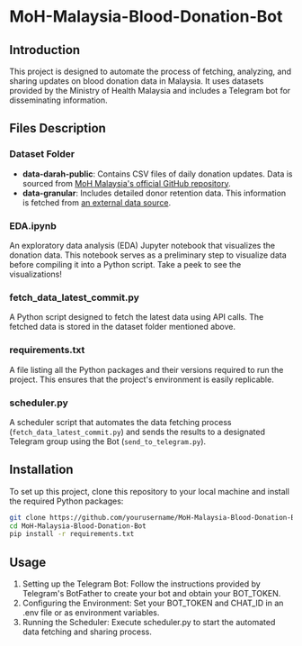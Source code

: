# MoH-Malaysia-Blood-Donation-Bot

## Introduction
This project is designed to automate the process of fetching, analyzing, and sharing updates on blood donation data in Malaysia. It uses datasets provided by the Ministry of Health Malaysia and includes a Telegram bot for disseminating information.

## Files Description

### Dataset Folder
- **data-darah-public**: Contains CSV files of daily donation updates. Data is sourced from [MoH Malaysia's official GitHub repository](https://github.com/MoH-Malaysia/data-darah-public).
- **data-granular**: Includes detailed donor retention data. This information is fetched from [an external data source](https://dub.sh/ds-data-granular).

### EDA.ipynb
An exploratory data analysis (EDA) Jupyter notebook that visualizes the donation data. This notebook serves as a preliminary step to visualize data before compiling it into a Python script. Take a peek to see the visualizations!

### fetch_data_latest_commit.py
A Python script designed to fetch the latest data using API calls. The fetched data is stored in the dataset folder mentioned above.

### requirements.txt
A file listing all the Python packages and their versions required to run the project. This ensures that the project's environment is easily replicable.

### scheduler.py
A scheduler script that automates the data fetching process (`fetch_data_latest_commit.py`) and sends the results to a designated Telegram group using the Bot (`send_to_telegram.py`).

## Installation

To set up this project, clone this repository to your local machine and install the required Python packages:

```bash
git clone https://github.com/yourusername/MoH-Malaysia-Blood-Donation-Bot.git
cd MoH-Malaysia-Blood-Donation-Bot
pip install -r requirements.txt
```

## Usage
1. Setting up the Telegram Bot: Follow the instructions provided by Telegram's BotFather to create your bot and obtain your BOT_TOKEN.
2. Configuring the Environment: Set your BOT_TOKEN and CHAT_ID in an .env file or as environment variables.
3. Running the Scheduler: Execute scheduler.py to start the automated data fetching and sharing process.
